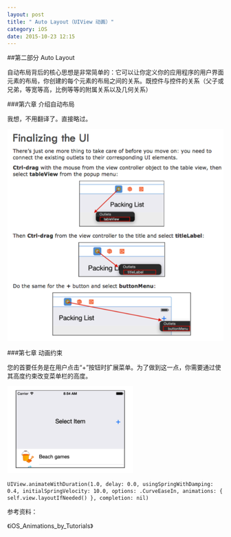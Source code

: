 ```yaml
---
layout: post
title: " Auto Layout（UIView 动画）"
category: iOS
date: 2015-10-23 12:15
---
```

##第二部分 Auto Layout

 
自动布局背后的核心思想是非常简单的：它可以让你定义你的应用程序的用户界面元素的布局，你创建的每个元素的布局之间的关系。既控件与控件的关系（父子或兄弟，等宽等高，比例等等的附属关系以及几何关系）

###第六章 介绍自动布局

我想，不用翻译了。直接略过。

![](./animation_al1.png)
 
###第七章 动画约束

您的首要任务是在用户点击“+”按钮时扩展菜单。为了做到这一点，你需要通过使其高度约束改变菜单栏的高度。

![](./animation_al2.png)

```
UIView.animateWithDuration(1.0, delay: 0.0, usingSpringWithDamping: 0.4, initialSpringVelocity: 10.0, options: .CurveEaseIn, animations: {
self.view.layoutIfNeeded() }, completion: nil)
```

参考资料：

《iOS_Animations_by_Tutorials》




